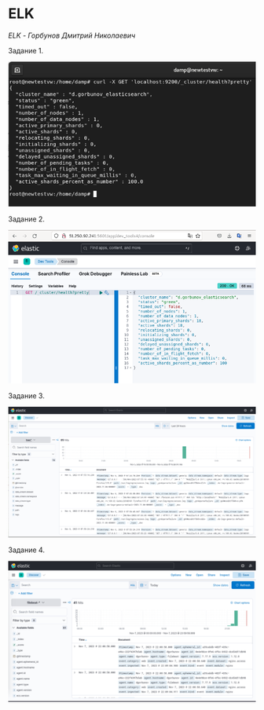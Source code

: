 # ELK 

*ELK - Горбунов Дмитрий Николаевич*

Задание 1.

![Elasticsearch](https://github.com/dAmp1r/ELK/blob/main/elasticsearch.png)

Задание 2.

![Kibana](https://github.com/dAmp1r/ELK/blob/main/kibana.png)

Задание 3.

![Logstash](https://github.com/dAmp1r/ELK/blob/main/logstash.png) 

Задание 4.

![Filebeat](https://github.com/dAmp1r/ELK/blob/main/filebeat.png) 
